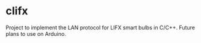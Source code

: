 # clifx
Project to implement the LAN protocol for LIFX smart bulbs in C/C++.  Future plans to use on Arduino.
